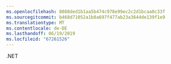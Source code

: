 ```yaml
---
ms.openlocfilehash: 8088ded1b1aa5b474c978e99ec2c2d1bcaa0c33f
ms.sourcegitcommit: b468d71052a1b8a697f477ab23a3644de139f1e9
ms.translationtype: MT
ms.contentlocale: de-DE
ms.lasthandoff: 06/19/2019
ms.locfileid: "67261526"
---
```

.NET